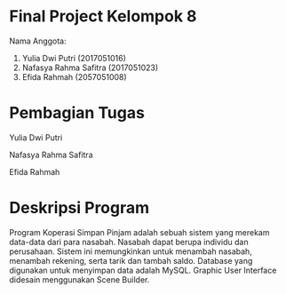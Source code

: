 # Final Project Kelompok 8

Nama Anggota:
1. Yulia Dwi Putri (2017051016)
2. Nafasya Rahma Safitra (2017051023)
3. Efida Rahmah (2057051008)

# Pembagian Tugas
Yulia Dwi Putri

Nafasya Rahma Safitra

Efida Rahmah

# Deskripsi Program
Program Koperasi Simpan Pinjam adalah sebuah sistem yang merekam data-data dari para nasabah. Nasabah dapat berupa individu dan perusahaan. Sistem ini memungkinkan untuk menambah nasabah, menambah rekening, serta tarik dan tambah saldo. Database yang digunakan untuk menyimpan data adalah MySQL. Graphic User Interface didesain menggunakan Scene Builder. 
   
